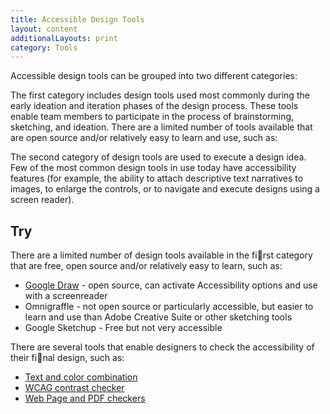 ```yaml
---
title: Accessible Design Tools
layout: content
additionalLayouts: print
category: Tools
---
```


Accessible design tools can be grouped into two different categories:

The first category includes design tools used most commonly during the early ideation and iteration phases of the design process. These tools enable team members to participate in the process of brainstorming, sketching, and ideation. There are a limited number of tools available that are open source and/or relatively easy to learn and use, such as:

The second category of design tools are used to execute a design idea. Few of the most common design tools in use today have accessibility features (for example, the ability to attach descriptive text narratives to images, to enlarge the controls, or to navigate and execute designs using a screen reader).

<div class="idg-print-break"></div>

## Try

There are a limited number of design tools available in the first category that are free, open source and/or relatively easy to learn, such as:

* [Google Draw](https://support.google.com/docs/answer/6058689?hl=en) - open source, can activate Accessibility options and use with a screenreader
* Omnigraffle - not open source or particularly accessible, but easier to learn and use than Adobe Creative Suite or other sketching tools
* Google Sketchup - Free but not very accessible

There are several tools that enable designers to check the accessibility of their final design, such as:
* [Text and color combination](http://colorsafe.co/)
* [WCAG contrast checker](http://contrastchecker.com/)
* [Web Page and PDF checkers](http://checkers.eiii.eu/en/benchmarking/previous/)
